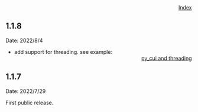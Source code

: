<div style="text-align:right"><a href="./index">Index</a></div>

## 1.1.8

Date: 2022/8/4

- add support for threading. see example: <div style="text-align:right"><a href="https://iapyeh.github.io/sshscript/examples/ex-py_cui_threading">py_cui and threading</a></div>

## 1.1.7
Date: 2022/7/29

First public release.
